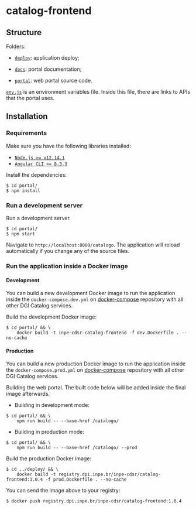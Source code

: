 # catalog-frontend


## Structure

Folders:

- [`deploy`](./deploy): application deploy;

- [`docs`](./docs): portal documentation;

- [`portal`](./portal): web portal source code.

[`env.js`](./portal/src/assets/env.js) is an environment variables file. Inside this file, there are links to APIs that the portal uses.


## Installation

### Requirements

Make sure you have the following libraries installed:

- [`Node.js >= v12.14.1`](https://nodejs.org/en/)
- [`Angular CLI >= 8.3.3`](https://angular.io/)

Install the dependencies:

```
$ cd portal/
$ npm install
```

### Run a development server

Run a development server.

```
$ cd portal/
$ npm start
```

Navigate to `http://localhost:8000/catalogo`. The application will reload automatically if you change any of the source files.


### Run the application inside a Docker image

#### Development

You can build a new development Docker image to run the application inside the `docker-compose.dev.yml` on [docker-compose](https://github.com/dgi-catalog/docker-compose) repository with all other DGI Catalog services.

Build the development Docker image:

```
$ cd portal/ && \
    docker build -t inpe-cdsr-catalog-frontend -f dev.Dockerfile . --no-cache
```

#### Production

You can build a new production Docker image to run the application inside the `docker-compose.prod.yml` on [docker-compose](https://github.com/dgi-catalog/docker-compose) repository with all other DGI Catalog services.

Building the web portal. The built code below will be added inside the final image afterwards.

- Building in development mode:

```
$ cd portal/ && \
    npm run build -- --base-href /catalogo/
```

- Building in production mode:

```
$ cd portal/ && \
    npm run build -- --base-href /catalogo/ --prod
```

Build the production Docker image:

```
$ cd ../deploy/ && \
    docker build -t registry.dpi.inpe.br/inpe-cdsr/catalog-frontend:1.0.4 -f prod.Dockerfile . --no-cache
```

You can send the image above to your registry:

```
$ docker push registry.dpi.inpe.br/inpe-cdsr/catalog-frontend:1.0.4
```
